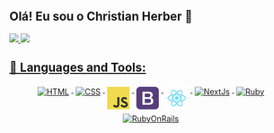 ## Olá! Eu sou o Christian Herber 👋

<div>
  <a href="https://www.linkedin.com/in/christianherbersantos/">
  <img height="180em" src="https://github-readme-stats.vercel.app/api?username=ChristianHerber&show_icons=true&theme=material-palenight&include_all_commits=true&count_private=true&hide_border=true" />
  <img height="180em" src="https://github-readme-stats.vercel.app/api/top-langs/?username=ChristianHerber&layout=compact&langs_count=16&theme=material-palenight&hide_border=true" />
</div>
  
## 🧰 Languages and Tools:
<p align="center">
<img src="https://cdn.jsdelivr.net/gh/devicons/devicon/icons/html5/html5-original.svg" alt="HTML" height="40" style="vertical-align:top; margin:4px">
<img src="https://cdn.jsdelivr.net/gh/devicons/devicon/icons/css3/css3-original.svg" alt="CSS" height="40" style="vertical-align:top; margin:4px">
<img src="https://raw.githubusercontent.com/github/explore/80688e429a7d4ef2fca1e82350fe8e3517d3494d/topics/javascript/javascript.png" alt="Javascript" height="40" style="vertical-align:top; margin:4px">
<img src="https://raw.githubusercontent.com/github/explore/80688e429a7d4ef2fca1e82350fe8e3517d3494d/topics/bootstrap/bootstrap.png" alt="Javascript" height="40" style="vertical-align:top; margin:4px">
<img src="https://raw.githubusercontent.com/github/explore/80688e429a7d4ef2fca1e82350fe8e3517d3494d/topics/react/react.png" alt="Javascript" height="40" style="vertical-align:top; margin:4px">
<img src="https://cdn.jsdelivr.net/gh/devicons/devicon/icons/nextjs/nextjs-original.svg" alt="NextJs" height="40" style="vertical-align:top; margin:4px">
<img src="https://cdn.jsdelivr.net/gh/devicons/devicon/icons/ruby/ruby-original.svg" alt="Ruby" height="40" style="vertical-align:top; margin:4px">
<img src="https://cdn.jsdelivr.net/gh/devicons/devicon/icons/rails/rails-original-wordmark.svg" alt="RubyOnRails" height="40" style="vertical-align:top; margin:4px">
</p>
